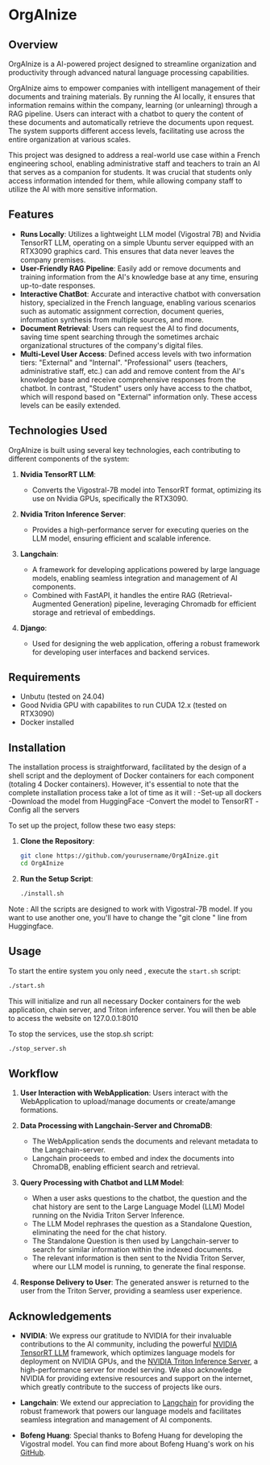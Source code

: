 # OrgAInize

## Overview

OrgAInize is a AI-powered project designed to streamline organization and productivity through advanced natural language processing capabilities. 

OrgAInize aims to empower companies with intelligent management of their documents and training materials. By running the AI locally, it ensures that information remains within the company, learning (or unlearning) through a RAG pipeline. Users can interact with a chatbot to query the content of these documents and automatically retrieve the documents upon request. The system supports different access levels, facilitating use across the entire organization at various scales.

This project was designed to address a real-world use case within a French engineering school, enabling administrative staff and teachers to train an AI that serves as a companion for students. It was crucial that students only access information intended for them, while allowing company staff to utilize the AI with more sensitive information.

## Features

- **Runs Locally**: Utilizes a lightweight LLM model (Vigostral 7B) and Nvidia TensorRT LLM, operating on a simple Ubuntu server equipped with an RTX3090 graphics card. This ensures that data never leaves the company premises.
- **User-Friendly RAG Pipeline**: Easily add or remove documents and training information from the AI's knowledge base at any time, ensuring up-to-date responses.
- **Interactive ChatBot**: Accurate and interactive chatbot with conversation history, specialized in the French language, enabling various scenarios such as automatic assignment correction, document queries, information synthesis from multiple sources, and more.
- **Document Retrieval**: Users can request the AI to find documents, saving time spent searching through the sometimes archaic organizational structures of the company's digital files.
- **Multi-Level User Access**: Defined access levels with two information tiers: "External" and "Internal". "Professional" users (teachers, administrative staff, etc.) can add and remove content from the AI's knowledge base and receive comprehensive responses from the chatbot. In contrast, "Student" users only have access to the chatbot, which will respond based on "External" information only. These access levels can be easily extended.


## Technologies Used

OrgAInize is built using several key technologies, each contributing to different components of the system:

1. **Nvidia TensorRT LLM**:
   - Converts the Vigostral-7B model into TensorRT format, optimizing its use on Nvidia GPUs, specifically the RTX3090.

2. **Nvidia Triton Inference Server**:
   - Provides a high-performance server for executing queries on the LLM model, ensuring efficient and scalable inference.

3. **Langchain**:
   - A framework for developing applications powered by large language models, enabling seamless integration and management of AI components.
   - Combined with FastAPI, it handles the entire RAG (Retrieval-Augmented Generation) pipeline, leveraging Chromadb for efficient storage and retrieval of embeddings.

4. **Django**:
   - Used for designing the web application, offering a robust framework for developing user interfaces and backend services.

## Requirements

- Unbutu (tested on 24.04)
- Good Nvidia GPU with capabilites to run CUDA 12.x (tested on RTX3090)
- Docker installed 

## Installation

The installation process is straightforward, facilitated by the design of a shell script and the deployment of Docker containers for each component (totaling 4 Docker containers). However, it's essential to note that the complete installation process take a lot of time as it will : 
-Set-up all dockers
-Download the model from HuggingFace
-Convert the model to TensorRT
-Config all the servers

To set up the project, follow these two easy steps:

1. **Clone the Repository**:
    ```bash
    git clone https://github.com/yourusername/OrgAInize.git
    cd OrgAInize
    ```

2. **Run the Setup Script**:
    ```bash
    ./install.sh
    ```
Note : All the scripts are designed to work with Vigostral-7B model. If you want to use another one, you'll have to change the "git clone " line from Huggingface.

## Usage

To start the entire system you only need , execute the `start.sh` script:

```bash
./start.sh
```

This will initialize and run all necessary Docker containers for the web application, chain server, and Triton inference server. You will then be able to access the website on 127.0.0.1:8010 

To stop the services, use the stop.sh script:
```bash
./stop_server.sh
```
## Workflow

1. **User Interaction with WebApplication**: Users interact with the WebApplication to upload/manage documents or create/amange formations.

2. **Data Processing with Langchain-Server and ChromaDB**:
   - The WebApplication sends the documents and relevant metadata to the Langchain-server.
   - Langchain proceeds to embed and index the documents into ChromaDB, enabling efficient search and retrieval.

3. **Query Processing with Chatbot and LLM Model**:
   - When a user asks questions to the chatbot, the question and the chat history are sent to the Large Language Model (LLM) Model running on the Nvidia Triton Server Inference.
   - The LLM Model rephrases the question as a Standalone Question, eliminating the need for the chat history.
   - The Standalone Question is then used by Langchain-server to search for similar information within the indexed documents.
   - The relevant information is then sent to the Nvidia Triton Server, where our LLM model is running, to generate the final response.

4. **Response Delivery to User**: The generated answer is returned to the user from the Triton Server, providing a seamless user experience.


## Acknowledgements

- **NVIDIA**: We express our gratitude to NVIDIA for their invaluable contributions to the AI community, including the powerful [NVIDIA TensorRT LLM](https://github.com/NVIDIA/TensorRT-LLM) framework, which optimizes language models for deployment on NVIDIA GPUs, and the [NVIDIA Triton Inference Server](https://developer.nvidia.com/triton-inference-server), a high-performance server for model serving. We also acknowledge NVIDIA for providing extensive resources and support on the internet, which greatly contribute to the success of projects like ours.

- **Langchain**: We extend our appreciation to [Langchain](https://www.langchain.com/) for providing the robust framework that powers our language models and facilitates seamless integration and management of AI components.

- **Bofeng Huang**: Special thanks to Bofeng Huang for developing the Vigostral model. You can find more about Bofeng Huang's work on his [GitHub](https://github.com/bofenghuang/vigogne).

